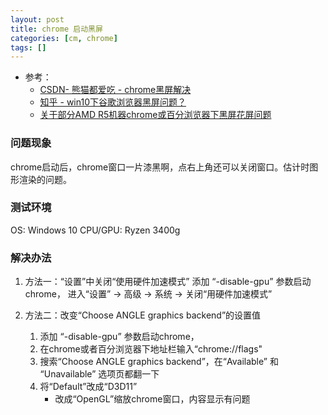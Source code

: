 ```yaml
---
layout: post
title: chrome 启动黑屏
categories: [cm, chrome]
tags: []
---
```


* 参考： 
  * [CSDN- 熊猫都爱吃 - chrome黑屏解决](https://blog.csdn.net/jjddrushi/article/details/79155421)
  * [知乎 - win10下谷歌浏览器黑屏问题？](https://www.zhihu.com/question/64447202/answer/816991260)
  * [关于部分AMD R5机器chrome或百分浏览器下黑屏花屏问题](http://www.centbrowser.cn/forum/forum.php?mod=viewthread&tid=4900)


### 问题现象

chrome启动后，chrome窗口一片漆黑啊，点右上角还可以关闭窗口。估计时图形渲染的问题。

### 测试环境

OS: Windows 10
CPU/GPU: Ryzen 3400g

### 解决办法

1. 方法一：“设置”中关闭“使用硬件加速模式”
    添加 “-disable-gpu” 参数启动chrome，
    进入“设置” -\> 高级 -\> 系统 -\> 关闭“用硬件加速模式”

2. 方法二：改变“Choose ANGLE graphics backend”的设置值
    1. 添加 “-disable-gpu” 参数启动chrome，
    1. 在chrome或者百分浏览器下地址栏输入“chrome://flags"
    1. 搜索“Choose ANGLE graphics backend”，在“Available” 和 “Unavailable” 选项页都翻一下
    1. 将“Default”改成“D3D11” 
        * 改成“OpenGL”缩放chrome窗口，内容显示有问题






